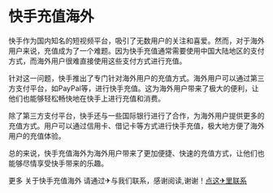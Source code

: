 # 快手充值海外

快手作为国内知名的短视频平台，吸引了无数用户的关注和喜爱。然而，对于海外用户来说，充值成为了一个难题。因为快手充值通常需要使用中国大陆地区的支付方式，而海外用户很难直接使用这些支付方式进行充值。

针对这一问题，快手推出了专门针对海外用户的充值方式。海外用户可以通过第三方支付平台，如PayPal等，进行快手充值。这为海外用户带来了极大的便利，让他们也能够轻松畅快地在快手上进行充值和消费。

除了第三方支付平台，快手还与一些国际银行进行了合作，为海外用户提供更多的充值方式。用户可以通过信用卡、借记卡等方式进行快手充值，极大地方便了海外用户的充值体验。

总的来说，快手充值海外为海外用户带来了更加便捷、快速的充值方式，让他们也能够尽情享受快手带来的乐趣。

更多 关于快手充值海外 请通过✈与我们联系，感谢阅读,谢谢！[点这✈里联系](https://ww.k02.cc)